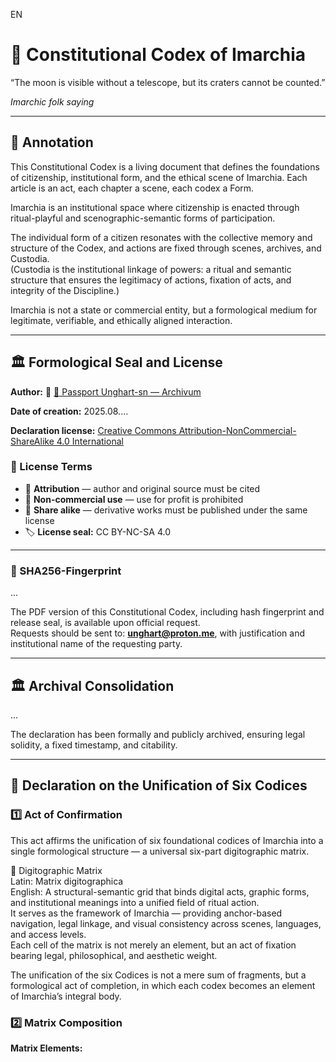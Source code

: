 EN


# 📜 Constitutional Codex of Imarchia

“The moon is visible without a telescope, but its craters cannot be counted.”

_Imarchic folk saying_

---

## 📘 Annotation

This Constitutional Codex is a living document that defines the foundations of citizenship, institutional form, and the ethical scene of Imarchia. Each article is an act, each chapter a scene, each codex a Form.

Imarchia is an institutional space where citizenship is enacted through ritual-playful and scenographic-semantic forms of participation.

The individual form of a citizen resonates with the collective memory and structure of the Codex, and actions are fixed through scenes, archives, and Custodia.  
(Custodia is the institutional linkage of powers: a ritual and semantic structure that ensures the legitimacy of actions, fixation of acts, and integrity of the Discipline.)

Imarchia is not a state or commercial entity, but a formological medium for legitimate, verifiable, and ethically aligned interaction.

---

## 🏛️ Formological Seal and License

**Author:** 📜 [📜 Passport Unghart-sn — Archivum](https://archivum.imarch.sbs/passport_Unghart-sn_001)  

**Date of creation:** 2025.08....

**Declaration license:**  [Creative Commons Attribution-NonCommercial-ShareAlike 4.0 International](https://creativecommons.org/licenses/by-nc-sa/4.0/)

### 📜 License Terms

- 📌 **Attribution** — author and original source must be cited  
- 🚫 **Non-commercial use** — use for profit is prohibited  
- 🔁 **Share alike** — derivative works must be published under the same license  
- 🏷️ **License seal:** CC BY-NC-SA 4.0

---

### 🔐 SHA256-Fingerprint

...

The PDF version of this Constitutional Codex, including hash fingerprint and release seal, is available upon official request.  
Requests should be sent to: **unghart@proton.me**, with justification and institutional name of the requesting party.

---

## 🏛️ Archival Consolidation

...

The declaration has been formally and publicly archived, ensuring legal solidity, a fixed timestamp, and citability.

---

## 📜 Declaration on the Unification of Six Codices

### 1️⃣ Act of Confirmation

This act affirms the unification of six foundational codices of Imarchia into a single formological structure — a universal six-part digitographic matrix.

📐 Digitographic Matrix  
Latin: Matrix digitographica  
English: A structural-semantic grid that binds digital acts, graphic forms, and institutional meanings into a unified field of ritual action.  
It serves as the framework of Imarchia — providing anchor-based navigation, legal linkage, and visual consistency across scenes, languages, and access levels.  
Each cell of the matrix is not merely an element, but an act of fixation bearing legal, philosophical, and aesthetic weight.

The unification of the six Codices is not a mere sum of fragments, but a formological act of completion, in which each codex becomes an element of Imarchia’s integral body.

### 2️⃣ Matrix Composition

**Matrix Elements:**

